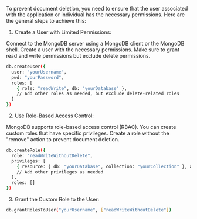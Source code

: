 To prevent document deletion, you need to ensure that the user associated with the application or individual has the necessary permissions. Here are the general steps to achieve this:

1. Create a User with Limited Permissions:

Connect to the MongoDB server using a MongoDB client or the MongoDB shell.
Create a user with the necessary permissions. Make sure to grant read and write permissions but exclude delete permissions.

```bash
db.createUser({
  user: "yourUsername",
  pwd: "yourPassword",
  roles: [
    { role: "readWrite", db: "yourDatabase" },
    // Add other roles as needed, but exclude delete-related roles
  ]
})

```

2. Use Role-Based Access Control:

MongoDB supports role-based access control (RBAC). You can create custom roles that have specific privileges. Create a role without the "remove" action to prevent document deletion.

```bash
db.createRole({
  role: "readWriteWithoutDelete",
  privileges: [
    { resource: { db: "yourDatabase", collection: "yourCollection" }, actions: ["find", "insert", "update"] }
    // Add other privileges as needed
  ],
  roles: []
})

```

3. Grant the Custom Role to the User:

```bash
db.grantRolesToUser("yourUsername", ["readWriteWithoutDelete"])
```